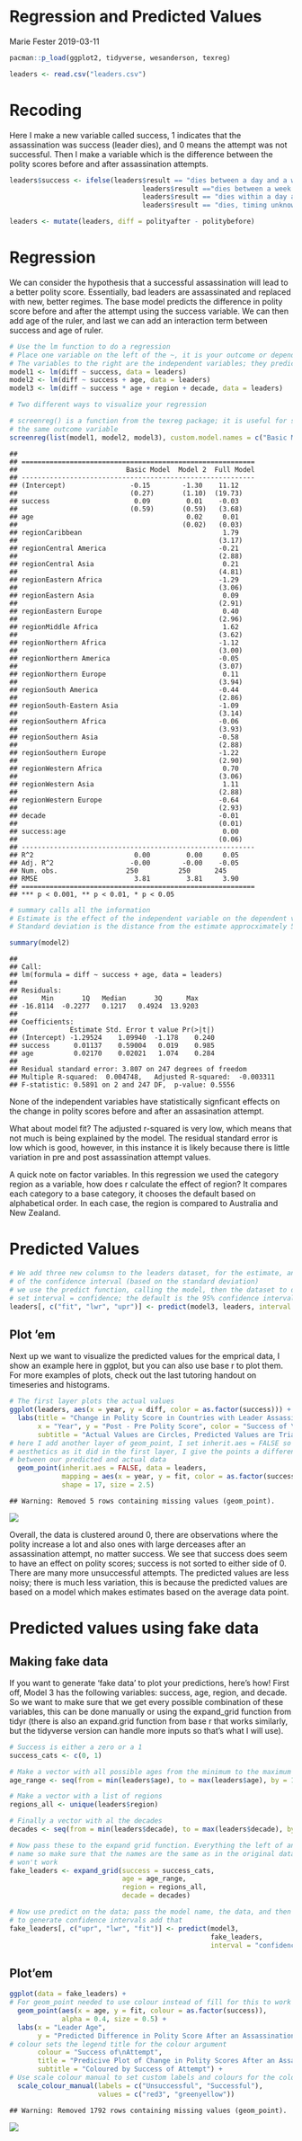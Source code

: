 Regression and Predicted Values
================
Marie Fester
2019-03-11

``` r
pacman::p_load(ggplot2, tidyverse, wesanderson, texreg)

leaders <- read.csv("leaders.csv")
```

# Recoding

Here I make a new variable called success, 1 indicates that the
assassination was success (leader dies), and 0 means the attempt was not
successful. Then I make a variable which is the difference between the
polity scores before and after assassination
attempts.

``` r
leaders$success <- ifelse(leaders$result == "dies between a day and a week"| 
                                 leaders$result =="dies between a week and a month"| 
                                 leaders$result == "dies within a day after the attack"|
                                 leaders$result == "dies, timing unknown", 1, 0)

leaders <- mutate(leaders, diff = polityafter - politybefore)
```

# Regression

We can consider the hypothesis that a successful assassination will lead
to a better polity score. Essentially, bad leaders are assassinated and
replaced with new, better regimes. The base model predicts the
difference in polity score before and after the attempt using the
success variable. We can then add age of the ruler, and last we can add
an interaction term between success and age of ruler.

``` r
# Use the lm function to do a regression
# Place one variable on the left of the ~, it is your outcome or dependent variables
# The variables to the right are the independent variables; they predict the outcome variable 
model1 <- lm(diff ~ success, data = leaders)
model2 <- lm(diff ~ success + age, data = leaders)
model3 <- lm(diff ~ success * age + region + decade, data = leaders)

# Two different ways to visualize your regression

# screenreg() is a function from the texreg package; it is useful for showing multiple models that use
# the same outcome variable
screenreg(list(model1, model2, model3), custom.model.names = c("Basic Model", "Model 2", "Full Model"))
```

    ## 
    ## ==========================================================
    ##                           Basic Model  Model 2  Full Model
    ## ----------------------------------------------------------
    ## (Intercept)                -0.15        -1.30    11.12    
    ##                            (0.27)       (1.10)  (19.73)   
    ## success                     0.09         0.01    -0.03    
    ##                            (0.59)       (0.59)   (3.68)   
    ## age                                      0.02     0.01    
    ##                                         (0.02)   (0.03)   
    ## regionCaribbean                                   1.79    
    ##                                                  (3.17)   
    ## regionCentral America                            -0.21    
    ##                                                  (2.88)   
    ## regionCentral Asia                                0.21    
    ##                                                  (4.81)   
    ## regionEastern Africa                             -1.29    
    ##                                                  (3.06)   
    ## regionEastern Asia                                0.09    
    ##                                                  (2.91)   
    ## regionEastern Europe                              0.40    
    ##                                                  (2.96)   
    ## regionMiddle Africa                               1.62    
    ##                                                  (3.62)   
    ## regionNorthern Africa                            -1.12    
    ##                                                  (3.00)   
    ## regionNorthern America                           -0.05    
    ##                                                  (3.07)   
    ## regionNorthern Europe                             0.11    
    ##                                                  (3.94)   
    ## regionSouth America                              -0.44    
    ##                                                  (2.86)   
    ## regionSouth-Eastern Asia                         -1.09    
    ##                                                  (3.14)   
    ## regionSouthern Africa                            -0.06    
    ##                                                  (3.93)   
    ## regionSouthern Asia                              -0.58    
    ##                                                  (2.88)   
    ## regionSouthern Europe                            -1.22    
    ##                                                  (2.90)   
    ## regionWestern Africa                              0.70    
    ##                                                  (3.06)   
    ## regionWestern Asia                                1.11    
    ##                                                  (2.88)   
    ## regionWestern Europe                             -0.64    
    ##                                                  (2.93)   
    ## decade                                           -0.01    
    ##                                                  (0.01)   
    ## success:age                                       0.00    
    ##                                                  (0.06)   
    ## ----------------------------------------------------------
    ## R^2                         0.00         0.00     0.05    
    ## Adj. R^2                   -0.00        -0.00    -0.05    
    ## Num. obs.                 250          250      245       
    ## RMSE                        3.81         3.81     3.90    
    ## ==========================================================
    ## *** p < 0.001, ** p < 0.01, * p < 0.05

``` r
# summary calls all the information
# Estimate is the effect of the independent variable on the dependent variable
# Standard deviation is the distance from the estimate approcximately 50% of observations are within

summary(model2)
```

    ## 
    ## Call:
    ## lm(formula = diff ~ success + age, data = leaders)
    ## 
    ## Residuals:
    ##      Min       1Q   Median       3Q      Max 
    ## -16.8114  -0.2277   0.1217   0.4924  13.9203 
    ## 
    ## Coefficients:
    ##             Estimate Std. Error t value Pr(>|t|)
    ## (Intercept) -1.29524    1.09940  -1.178    0.240
    ## success      0.01137    0.59004   0.019    0.985
    ## age          0.02170    0.02021   1.074    0.284
    ## 
    ## Residual standard error: 3.807 on 247 degrees of freedom
    ## Multiple R-squared:  0.004748,   Adjusted R-squared:  -0.003311 
    ## F-statistic: 0.5891 on 2 and 247 DF,  p-value: 0.5556

None of the independent variables have statistically signficant effects
on the change in polity scores before and after an assasination attempt.

What about model fit? The adjusted r-squared is very low, which means
that not much is being explained by the model. The residual standard
error is low which is good, however, in this instance it is likely
because there is little variation in pre and post assassination attempt
values.

A quick note on factor variables. In this regression we used the
category region as a variable, how does r calculate the effect of
region? It compares each category to a base category, it chooses the
default based on alphabetical order. In each case, the region is
compared to Australia and New
Zealand.

# Predicted Values

``` r
# We add three new columsn to the leaders dataset, for the estimate, and the lower and upper bounds
# of the confidence interval (based on the standard deviation)
# we use the predict function, calling the model, then the dataset to draw values from
# set interval = confidence; the default is the 95% confidence interval
leaders[, c("fit", "lwr", "upr")] <- predict(model3, leaders, interval = "confidence")
```

## Plot ’em

Next up we want to visualize the predicted values for the emprical data,
I show an example here in ggplot, but you can also use base r to plot
them. For more examples of plots, check out the last tutoring handout on
timeseries and histograms.

``` r
# The first layer plots the actual values
ggplot(leaders, aes(x = year, y = diff, color = as.factor(success))) + geom_point() +
  labs(title = "Change in Polity Score in Countries with Leader Assassination Attempt, by Year",
       x = "Year", y = "Post - Pre Polity Score", color = "Success of \n Attmept", 
       subtitle = "Actual Values are Circles, Predicted Values are Triangles") +
# here I add another layer of geom_point, I set inherit.aes = FALSE so that it does not use the same 
# aesthetics as it did in the first layer, I give the points a different shape to see the difference
# between our predicted and actual data
  geom_point(inherit.aes = FALSE, data = leaders, 
             mapping = aes(x = year, y = fit, color = as.factor(success)), 
             shape = 17, size = 2.5)
```

    ## Warning: Removed 5 rows containing missing values (geom_point).

![](Regression-and-Predict_files/figure-gfm/unnamed-chunk-5-1.png)<!-- -->

Overall, the data is clustered around 0, there are observations where
the polity increase a lot and also ones with large derceases after an
assassination attempt, no matter success. We see that success does seem
to have an effect on polity scores; success is not sorted to either side
of 0. There are many more unsuccessful attempts. The predicted values
are less noisy; there is much less variation, this is because the
predicted values are based on a model which makes estimates based on the
average data point.

# Predicted values using fake data

## Making fake data

If you want to generate ‘fake data’ to plot your predictions, here’s
how\! First off, Model 3 has the following variables: success, age,
region, and decade. So we want to make sure that we get every possible
combination of these variables, this can be done manually or using the
expand\_grid function from tidyr (there is also an expand.grid function
from base r that works similarly, but the tidyverse version can handle
more inputs so that’s what I will use).

``` r
# Success is either a zero or a 1
success_cats <- c(0, 1) 

# Make a vector with all possible ages from the minimum to the maximum
age_range <- seq(from = min(leaders$age), to = max(leaders$age), by = 1)

# Make a vector with a list of regions
regions_all <- unique(leaders$region)

# Finally a vector with al the decades
decades <- seq(from = min(leaders$decade), to = max(leaders$decade), by = 10)

# Now pass these to the expand grid function. Everything the left of an = will be the new column
# name so make sure that the names are the same as in the original datafram, otherwise predict 
# won't work
fake_leaders <- expand_grid(success = success_cats, 
                            age = age_range,
                            region = regions_all,
                            decade = decades)

# Now use predict on the data; pass the model name, the data, and then if you want
# to generate confidence intervals add that
fake_leaders[, c("upr", "lwr", "fit")] <- predict(model3, 
                                                  fake_leaders, 
                                                  interval = "confidence")
```

## Plot’em

``` r
ggplot(data = fake_leaders) +
# For geom_point needed to use colour instead of fill for this to work
  geom_point(aes(x = age, y = fit, colour = as.factor(success)),
             alpha = 0.4, size = 0.5) +
  labs(x = "Leader Age",
       y = "Predicted Difference in Polity Score After an Assassination",
# colour sets the legend title for the colour argument
       colour = "Success of\nAttempt",
       title = "Predicive Plot of Change in Polity Scores After an Assassination Attempt",
       subtitle = "Coloured by Success of Attempt") +
# Use scale colour manual to set custom labels and colours for the colour argument
  scale_colour_manual(labels = c("Unsuccessful", "Successful"),
                      values = c("red3", "greenyellow"))
```

    ## Warning: Removed 1792 rows containing missing values (geom_point).

![](Regression-and-Predict_files/figure-gfm/unnamed-chunk-7-1.png)<!-- -->
